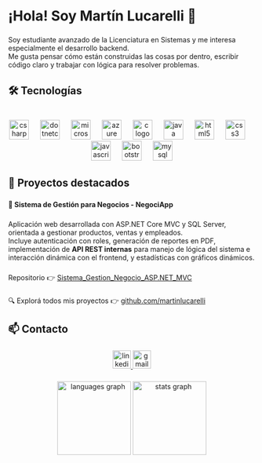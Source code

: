
<h1 align="left">¡Hola! Soy Martín Lucarelli 👋</h1>

###

<p align="left">Soy estudiante avanzado de la Licenciatura en Sistemas y me interesa especialmente el desarrollo backend.<br>Me gusta pensar cómo están construidas las cosas por dentro, escribir código claro y trabajar con lógica para resolver problemas.</p>

###

<h2 align="left">🛠️ Tecnologías</h2>

###

<br clear="both">

<div align="center">
  <img src="https://cdn.jsdelivr.net/gh/devicons/devicon/icons/csharp/csharp-original.svg" height="40" alt="csharp logo"  />
  <img width="15" />
  <img src="https://cdn.jsdelivr.net/gh/devicons/devicon/icons/dotnetcore/dotnetcore-original.svg" height="40" alt="dotnetcore logo"  />
  <img width="15" />
  <img src="https://cdn.jsdelivr.net/gh/devicons/devicon/icons/microsoftsqlserver/microsoftsqlserver-plain.svg" height="40" alt="microsoftsqlserver logo"  />
  <img width="15" />
  <img src="https://cdn.jsdelivr.net/gh/devicons/devicon/icons/azure/azure-original.svg" height="40" alt="azure logo"  />
  <img width="15" />
  <img src="https://cdn.jsdelivr.net/gh/devicons/devicon/icons/c/c-original.svg" height="40" alt="c logo"  />
  <img width="15" />
  <img src="https://cdn.jsdelivr.net/gh/devicons/devicon/icons/java/java-original.svg" height="40" alt="java logo"  />
  <img width="15" />
  <img src="https://cdn.jsdelivr.net/gh/devicons/devicon/icons/html5/html5-original.svg" height="40" alt="html5 logo"  />
  <img width="15" />
  <img src="https://cdn.jsdelivr.net/gh/devicons/devicon/icons/css3/css3-original.svg" height="40" alt="css3 logo"  />
  <img width="15" />
  <img src="https://cdn.jsdelivr.net/gh/devicons/devicon/icons/javascript/javascript-original.svg" height="40" alt="javascript logo"  />
  <img width="15" />
  <img src="https://cdn.jsdelivr.net/gh/devicons/devicon/icons/bootstrap/bootstrap-original.svg" height="40" alt="bootstrap logo"  />
  <img width="15" />
  <img src="https://cdn.jsdelivr.net/gh/devicons/devicon/icons/mysql/mysql-original.svg" height="40" alt="mysql logo"  />
</div>

###

<h2 align="left">📂 Proyectos destacados</h2>

###

<h4 align="left">📌 Sistema de Gestión para Negocios - NegociApp</h4>

###

<p align="left">Aplicación web desarrollada con ASP.NET Core MVC y SQL Server, orientada a gestionar productos, ventas y empleados.<br>Incluye autenticación con roles, generación de reportes en PDF, implementación de <strong>API REST internas</strong> para manejo de lógica del sistema e interacción dinámica con el frontend, y estadísticas con gráficos dinámicos.</p>

###

<p align="left">Repositorio 👉 <a href="https://github.com/martinlucarelli/Sistema_Gestion_Negocio_ASP.NET_MVC" target="_blank">Sistema_Gestion_Negocio_ASP.NET_MVC</a></p>

###

<p align="left">🔍 Explorá todos mis proyectos 👉 <a href="https://github.com/martinlucarelli" target="_blank">github.com/martinlucarelli</a></p>

###

<h2 align="left">📫 Contacto</h2>

###

<div align="center">
  <a href="https://www.linkedin.com/in/martinlucarelli/" target="_blank">
    <img src="https://img.shields.io/static/v1?message=LinkedIn&logo=linkedin&label=&color=0077B5&logoColor=white&labelColor=&style=flat" height="37" alt="linkedin logo"  />
  </a>
  <a href="mailto:martin.lucarelli94@gmail.com" target="_blank">
    <img src="https://img.shields.io/static/v1?message=Gmail&logo=gmail&label=&color=D14836&logoColor=white&labelColor=&style=flat" height="37" alt="gmail logo"  />
  </a>
</div>

###

<div align="center">
  <img src="https://github-readme-stats.vercel.app/api/top-langs?username=martinlucarelli&locale=en&hide_title=false&layout=compact&card_width=320&langs_count=5&theme=dracula&hide_border=false&order=2" height="150" alt="languages graph"  />
  <img src="https://github-readme-stats.vercel.app/api?username=martinlucarelli&hide_title=false&hide_rank=false&show_icons=true&include_all_commits=true&count_private=true&disable_animations=false&theme=dracula&locale=en&hide_border=false&order=1" height="150" alt="stats graph"  />
</div>

